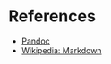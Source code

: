 # References

- [Pandoc](http://pandoc.org/)
- [Wikipedia: Markdown](https://wikipedia.org/wiki/Markdown)

